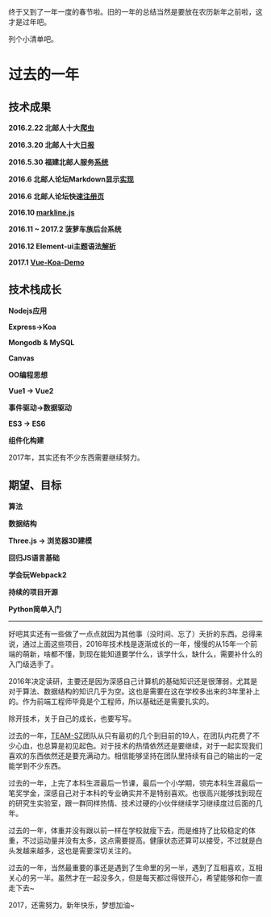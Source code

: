 

终于又到了一年一度的春节啦。旧的一年的总结当然是要放在农历新年之前啦，这才是过年吧。

<!-- more -->

列个小清单吧。

# 过去的一年

## 技术成果 

**2016.2.22 北邮人十大[爬虫](https://github.com/Molunerfinn/Nodejs-ByrTopTen)**

**2016.3.20 北邮人十大[日报](http://topten.piegg.cn/)**

**2016.5.30 福建北邮人服务[系统](http://fj.piegg.cn/)**

**2016.6 北邮人论坛Markdown显示[实现](https://github.com/Molunerfinn/bbs-markdown)**

**2016.6 北邮人论坛快速[注册页](https://github.com/Molunerfinn/vue-mobile-learning-demo)**

**2016.10 [markline.js](https://github.com/Molunerfinn/markline.js)**

**2016.11 ~ 2017.2 菠萝车族后台系统**

**2016.12 Element-ui主题语法[解析](https://github.com/Molunerfinn/theme-default)**

**2017.1 [Vue-Koa-Demo](https://github.com/Molunerfinn/vue-koa-demo)**

## 技术栈成长

**Nodejs应用**

**Express->Koa**

**Mongodb & MySQL**

**Canvas**

**OO编程思想**

**Vue1 -> Vue2**

**事件驱动->数据驱动**

**ES3 -> ES6**

**组件化构建**

2017年，其实还有不少东西需要继续努力。

## 期望、目标

**算法**

**数据结构**

**Three.js -> 浏览器3D建模**

**回归JS语言基础**

**学会玩Webpack2**

**持续的项目开源**

**Python简单入门**

------

好吧其实还有一些做了一点点就因为其他事（没时间、忘了）夭折的东西。总得来说，通过上面这些项目，2016年技术栈是逐渐成长的一年，慢慢的从15年一个前端的萌新，啥都不懂，到现在能知道要学什么，该学什么，缺什么，需要补什么的入门级选手了。

2016年决定读研，主要还是因为深感自己计算机的基础知识还是很薄弱，尤其是对于算法、数据结构的知识几乎为空。这也是需要在这在学校多出来的3年里补上的。作为前端工程师毕竟是个工程师，所以基础还是需要扎实的。

除开技术，关于自己的成长，也要写写。

过去的一年，[TEAM-SZ](http://teamsz.xyz)团队从只有最初的几个到目前的19人，在团队内花费了不少心血，也总算是初见起色。对于技术的热情依然还是要继续，对于一起实现我们喜欢的东西依然还是要充满动力。相信能够坚持在团队里持续有自己的输出的一定能学到不少东西。

过去的一年，上完了本科生涯最后一节课，最后一个小学期，领完本科生涯最后一笔奖学金，深感自己对于本科的专业确实并不是特别喜欢。也很高兴能够找到现在的研究生实验室，跟一群同样热情、技术过硬的小伙伴继续学习继续度过后面的几年。

过去的一年，体重并没有跟以前一样在学校就瘦下去，而是维持了比较稳定的体重，不过运动量并没有太多，这点需要提高。健康状态还算可以接受，不过就是白头发越来越多，这也是需要深切关注的。

过去的一年，当然最重要的事还是遇到了生命里的另一半，遇到了互相喜欢，互相关心的另一半。虽然才在一起没多久，但是每天都过得很开心，希望能够和你一直走下去~

2017，还需努力。新年快乐，梦想加油~

















